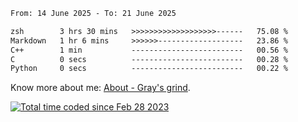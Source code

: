 <!--START_SECTION:waka-->

```txt
From: 14 June 2025 - To: 21 June 2025

zsh        3 hrs 30 mins   >>>>>>>>>>>>>>>>>>>------   75.08 %
Markdown   1 hr 6 mins     >>>>>>-------------------   23.86 %
C++        1 min           -------------------------   00.56 %
C          0 secs          -------------------------   00.28 %
Python     0 secs          -------------------------   00.22 %
```

<!--END_SECTION:waka-->

<!-- [![grayxu's github stats](https://github-readme-stats.vercel.app/api?username=grayxu&count_private=true&show_icons=true)](https://github.com/grayxu) -->

Know more about me: [About - Gray's grind](https://www.grayxu.cn/).
<p align="left">
  <a href="https://wakatime.com/@c69eb31e-43a1-463f-8968-c3449e386f57"><img src="https://wakatime.com/badge/user/c69eb31e-43a1-463f-8968-c3449e386f57.svg" title="Total time coded since Feb 28 2023" /></a>
</p>

